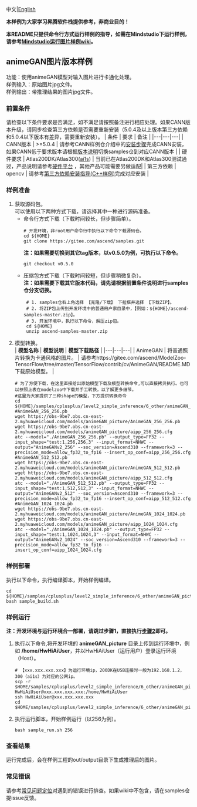 中文|[English](README.md)

**本样例为大家学习昇腾软件栈提供参考，非商业目的！**

**本README只提供命令行方式运行样例的指导，如需在Mindstudio下运行样例，请参考[Mindstudio运行图片样例wiki](https://gitee.com/ascend/samples/wikis/Mindstudio%E8%BF%90%E8%A1%8C%E5%9B%BE%E7%89%87%E6%A0%B7%E4%BE%8B?sort_id=3164874)。**

## animeGAN图片版本样例
功能：使用animeGAN模型对输入图片进行卡通化处理。     
样例输入：原始图片jpg文件。      
样例输出：带推理结果的图片jpg文件。    

### 前置条件
请检查以下条件要求是否满足，如不满足请按照备注进行相应处理。如果CANN版本升级，请同步检查第三方依赖是否需要重新安装（5.0.4及以上版本第三方依赖和5.0.4以下版本有差异，需要重新安装）。
| 条件 | 要求 | 备注 |
|---|---|---|
| CANN版本 | >=5.0.4 | 请参考CANN样例仓介绍中的[安装步骤](https://gitee.com/ascend/samples#%E5%AE%89%E8%A3%85)完成CANN安装，如果CANN低于要求版本请根据[版本说明](https://gitee.com/ascend/samples/blob/master/README_CN.md#%E7%89%88%E6%9C%AC%E8%AF%B4%E6%98%8E)切换samples仓到对应CANN版本 |
| 硬件要求 | Atlas200DK/Atlas300([ai1s](https://support.huaweicloud.com/productdesc-ecs/ecs_01_0047.html#ecs_01_0047__section78423209366))  | 当前已在Atlas200DK和Atlas300测试通过，产品说明请参考[硬件平台](https://ascend.huawei.com/zh/#/hardware/product) ，其他产品可能需要另做适配|
| 第三方依赖 | opencv | 请参考[第三方依赖安装指导(C++样例)](../../../../environment)完成对应安装 |

### 样例准备
1. 获取源码包。     
   可以使用以下两种方式下载，请选择其中一种进行源码准备。   
    - 命令行方式下载（下载时间较长，但步骤简单）。
       ```    
       # 开发环境，非root用户命令行中执行以下命令下载源码仓。    
       cd ${HOME}     
       git clone https://gitee.com/ascend/samples.git
       ```
       **注：如果需要切换到其它tag版本，以v0.5.0为例，可执行以下命令。**
       ```
       git checkout v0.5.0
       ```   
    - 压缩包方式下载（下载时间较短，但步骤稍微复杂）。   
       **注：如果需要下载其它版本代码，请先请根据前置条件说明进行samples仓分支切换。**   
       ``` 
        # 1. samples仓右上角选择 【克隆/下载】 下拉框并选择 【下载ZIP】。    
        # 2. 将ZIP包上传到开发环境中的普通用户家目录中，【例如：${HOME}/ascend-samples-master.zip】。     
        # 3. 开发环境中，执行以下命令，解压zip包。     
        cd ${HOME}    
        unzip ascend-samples-master.zip
        ```   
2. 模型转换。  
    |  **模型名称**  |  **模型说明**  |  **模型下载路径**  |
    |---|---|---|
    | AnimeGAN | 将普通照片转换为卡通风格的图片。  |  请参考https://gitee.com/ascend/ModelZoo-TensorFlow/tree/master/TensorFlow/contrib/cv/AnimeGAN/README.MD 下载原始模型。 |
    ```
    # 为了方便下载，在这里直接给出原始模型下载及模型转换命令,可以直接拷贝执行。也可以参照上表在modelzoo中下载并手工转换，以了解更多细节。 
    #这里为大家提供了三种shape的模型，下方提供转换命令
    cd ${HOME}/samples/cplusplus/level2_simple_inference/6_other/animeGAN_picture/model    
    #AnimeGAN_256_256.pb
    wget https://obs-9be7.obs.cn-east-2.myhuaweicloud.com/models/animeGAN_picture/AnimeGAN_256_256.pb
    wget https://obs-9be7.obs.cn-east-2.myhuaweicloud.com/models/animeGAN_picture/aipp_256_256.cfg
    atc --model="./AnimeGAN_256_256.pb" --output_type=FP32 --input_shape="test:1,256,256,3" --input_format=NHWC --output="AnimeGANv2_256" --soc_version=Ascend310 --framework=3 --precision_mode=allow_fp32_to_fp16 --insert_op_conf=aipp_256_256.cfg
    #AnimeGAN_512_512.pb
    wget https://obs-9be7.obs.cn-east-2.myhuaweicloud.com/models/animeGAN_picture/AnimeGAN_512_512.pb
    wget https://obs-9be7.obs.cn-east-2.myhuaweicloud.com/models/animeGAN_picture/aipp_512_512.cfg
    atc --model="./AnimeGAN_512_512.pb" --output_type=FP32 --input_shape="test:1,512,512,3" --input_format=NHWC --output="AnimeGANv2_512" --soc_version=Ascend310 --framework=3 --precision_mode=allow_fp32_to_fp16 --insert_op_conf=aipp_512_512.cfg
    #AnimeGAN_1024_1024.pb
    wget https://obs-9be7.obs.cn-east-2.myhuaweicloud.com/models/animeGAN_picture/AnimeGAN_1024_1024.pb
    wget https://obs-9be7.obs.cn-east-2.myhuaweicloud.com/models/animeGAN_picture/aipp_1024_1024.cfg
    atc --model="./AnimeGAN_1024_1024.pb" --output_type=FP32 --input_shape="test:1,1024,1024,3" --input_format=NHWC --output="AnimeGANv2_1024" --soc_version=Ascend310 --framework=3 --precision_mode=allow_fp32_to_fp16 --insert_op_conf=aipp_1024_1024.cfg
    ```

### 样例部署
执行以下命令，执行编译脚本，开始样例编译。   
```
cd ${HOME}/samples/cplusplus/level2_simple_inference/6_other/animeGAN_picture/scripts
bash sample_build.sh
```

### 样例运行
**注：开发环境与运行环境合一部署，请跳过步骤1，直接执行[步骤2](#step_2)即可。**         
1. 执行以下命令,将开发环境的 **animeGAN_picture** 目录上传到运行环境中，例如 **/home/HwHiAiUser**，并以HwHiAiUser（运行用户）登录运行环境（Host）。

   ```
   # 【xxx.xxx.xxx.xxx】为运行环境ip，200DK在USB连接时一般为192.168.1.2，300（ai1s）为对应的公网ip。
   scp -r $HOME/samples/cplusplus/level2_simple_inference/6_other/animeGAN_picture HwHiAiUser@xxx.xxx.xxx.xxx:/home/HwHiAiUser   
   ssh HwHiAiUser@xxx.xxx.xxx.xxx     
   cd $HOME/samples/cplusplus/level2_simple_inference/6_other/animeGAN_picture/scripts
   ```

2. <a name="step_2"></a>执行运行脚本，开始样例运行（以256为例）。

   ```
   bash sample_run.sh 256
   ```

### 查看结果
运行完成后，会在样例工程的out/output目录下生成推理后的图片。

### 常见错误
请参考[常见问题定位](https://gitee.com/ascend/samples/wikis/%E5%B8%B8%E8%A7%81%E9%97%AE%E9%A2%98%E5%AE%9A%E4%BD%8D/%E4%BB%8B%E7%BB%8D)对遇到的错误进行排查。如果wiki中不包含，请在samples仓提issue反馈。